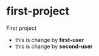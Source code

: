 # first-project
First project

- this is change by __first-user__
- this is change by __second-user__
